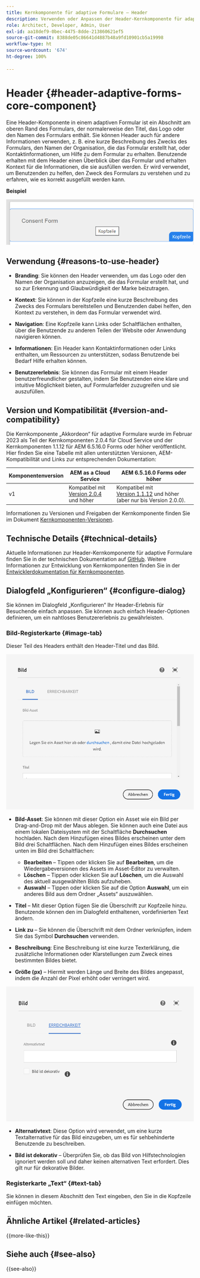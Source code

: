 ```yaml
---
title: Kernkomponente für adaptive Formulare – Header
description: Verwenden oder Anpassen der Header-Kernkomponente für adaptive Formulare.
role: Architect, Developer, Admin, User
exl-id: aa18def9-0bec-4475-8dde-213860621ef5
source-git-commit: 8388de05c86641d4887b48a9fd10901cb5a19998
workflow-type: ht
source-wordcount: '674'
ht-degree: 100%

---
```


# Header {#header-adaptive-forms-core-component}

Eine Header-Komponente in einem adaptiven Formular ist ein Abschnitt am oberen Rand des Formulars, der normalerweise den Titel, das Logo oder den Namen des Formulars enthält. Sie können Header auch für andere Informationen verwenden, z. B. eine kurze Beschreibung des Zwecks des Formulars, den Namen der Organisation, die das Formular erstellt hat, oder Kontaktinformationen, um Hilfe zu dem Formular zu erhalten. Benutzende erhalten mit dem Header einen Überblick über das Formular und erhalten Kontext für die Informationen, die sie ausfüllen werden. Er wird verwendet, um Benutzenden zu helfen, den Zweck des Formulars zu verstehen und zu erfahren, wie es korrekt ausgefüllt werden kann.

**Beispiel**

![Beispiel](/help/adaptive-forms/assets/header.png)

## Verwendung {#reasons-to-use-header}

- **Branding**: Sie können den Header verwenden, um das Logo oder den Namen der Organisation anzuzeigen, die das Formular erstellt hat, und so zur Erkennung und Glaubwürdigkeit der Marke beizutragen.

- **Kontext**: Sie können in der Kopfzeile eine kurze Beschreibung des Zwecks des Formulars bereitstellen und Benutzenden dabei helfen, den Kontext zu verstehen, in dem das Formular verwendet wird.

- **Navigation**: Eine Kopfzeile kann Links oder Schaltflächen enthalten, über die Benutzende zu anderen Teilen der Website oder Anwendung navigieren können.

- **Informationen**: Ein Header kann Kontaktinformationen oder Links enthalten, um Ressourcen zu unterstützen, sodass Benutzende bei Bedarf Hilfe erhalten können.

- **Benutzererlebnis**: Sie können das Formular mit einem Header benutzerfreundlicher gestalten, indem Sie Benutzenden eine klare und intuitive Möglichkeit bieten, auf Formularfelder zuzugreifen und sie auszufüllen.

## Version und Kompatibilität {#version-and-compatibility}

Die Kernkomponente „Akkordeon“ für adaptive Formulare wurde im Februar 2023 als Teil der Kernkomponenten 2.0.4 für Cloud Service und der Kernkomponenten 1.1.12 für AEM 6.5.16.0 Forms oder höher veröffentlicht. Hier finden Sie eine Tabelle mit allen unterstützten Versionen, AEM-Kompatibilität und Links zur entsprechenden Dokumentation:

| Komponentenversion | AEM as a Cloud Service | AEM 6.5.16.0 Forms oder höher |
|---|---|---|
| v1 | Kompatibel mit<br>[Version 2.0.4](/help/adaptive-forms/version.md) und höher | Kompatibel mit<br>[Version 1.1.12](/help/adaptive-forms/version.md) und höher (aber nur bis Version 2.0.0). |

Informationen zu Versionen und Freigaben der Kernkomponente finden Sie im Dokument [Kernkomponenten-Versionen](/help/adaptive-forms/version.md).


<!-- ## Sample Component Output {#sample-component-output}

To experience the Accordion Component as well as see examples of its configuration options as well as HTML and JSON output, visit the [Component Library](https://adobe.com/go/aem_cmp_library_accordion). -->


## Technische Details {#technical-details}

Aktuelle Informationen zur Header-Kernkomponente für adaptive Formulare finden Sie in der technischen Dokumentation auf [GitHub](https://github.com/adobe/aem-core-forms-components/tree/master/ui.af.apps/src/main/content/jcr_root/apps/core/fd/components/form/pageheader/v1/pageheader). Weitere Informationen zur Entwicklung von Kernkomponenten finden Sie in der [Entwicklerdokumentation für Kernkomponenten](/help/developing/overview.md).

## Dialogfeld „Konfigurieren“ {#configure-dialog}

Sie können im Dialogfeld „Konfigurieren“ Ihr Header-Erlebnis für Besuchende einfach anpassen. Sie können auch einfach Header-Optionen definieren, um ein nahtloses Benutzererlebnis zu gewährleisten.

### Bild-Registerkarte {#image-tab}

Dieser Teil des Headers enthält den Header-Titel und das Bild.

![Bild-Registerkarte](/help/adaptive-forms/assets/header_image.png)

- **Bild-Asset**: Sie können mit dieser Option ein Asset wie ein Bild per Drag-and-Drop mit der Maus ablegen. Sie können auch eine Datei aus einem lokalen Dateisystem mit der Schaltfläche **Durchsuchen** hochladen. Nach dem Hinzufügen eines Bildes erscheinen unter dem Bild drei Schaltflächen. Nach dem Hinzufügen eines Bildes erscheinen unten im Bild drei Schaltflächen:
   - **Bearbeiten** – Tippen oder klicken Sie auf **Bearbeiten**, um die Wiedergabeversionen des Assets im Asset-Editor zu verwalten.
   - **Löschen** – Tippen oder klicken Sie auf **Löschen**, um die Auswahl des aktuell ausgewählten Bilds aufzuheben.
   - **Auswahl** – Tippen oder klicken Sie auf die Option **Auswahl**, um ein anderes Bild aus dem Ordner „Assets“ auszuwählen.

- **Titel** – Mit dieser Option fügen Sie die Überschrift zur Kopfzeile hinzu. Benutzende können den im Dialogfeld enthaltenen, vordefinierten Text ändern.
- **Link zu** – Sie können die Überschrift mit dem Ordner verknüpfen, indem Sie das Symbol **Durchsuchen** verwenden.
- **Beschreibung**: Eine Beschreibung ist eine kurze Texterklärung, die zusätzliche Informationen oder Klarstellungen zum Zweck eines bestimmten Bildes bietet.
- **Größe (px)** – Hiermit werden Länge und Breite des Bildes angepasst, indem die Anzahl der Pixel erhöht oder verringert wird.

![Registerkarte „Barrierefreiheit“](/help/adaptive-forms/assets/header_accessibility.png)

- **Alternativtext**: Diese Option wird verwendet, um eine kurze Textalternative für das Bild einzugeben, um es für sehbehinderte Benutzende zu beschreiben.

- **Bild ist dekorativ** – Überprüfen Sie, ob das Bild von Hilfstechnologien ignoriert werden soll und daher keinen alternativen Text erfordert. Dies gilt nur für dekorative Bilder.

### Registerkarte „Text“ {#text-tab}

Sie können in diesem Abschnitt den Text eingeben, den Sie in die Kopfzeile einfügen möchten.

<!--

## Related article {#related-article}

* [Create a standalone Adaptive Form](https://experienceleague.adobe.com/docs/experience-manager-cloud-service/content/forms/adaptive-forms-authoring/authoring-adaptive-forms-core-components/create-an-adaptive-form-on-forms-cs/creating-adaptive-form-core-components.html)

-->

## Ähnliche Artikel {#related-articles}

{{more-like-this}}

## Siehe auch {#see-also}

{{see-also}}
